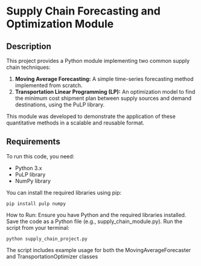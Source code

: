 # Supply Chain Forecasting and Optimization Module

## Description

This project provides a Python module implementing two common supply chain techniques:
1.  **Moving Average Forecasting:** A simple time-series forecasting method implemented from scratch.
2.  **Transportation Linear Programming (LP):** An optimization model to find the minimum cost shipment plan between supply sources and demand destinations, using the PuLP library.

This module was developed to demonstrate the application of these quantitative methods in a scalable and reusable format.

## Requirements

To run this code, you need:
* Python 3.x
* PuLP library
* NumPy library

You can install the required libraries using pip:
```
pip install pulp numpy
```
How to Run:
Ensure you have Python and the required libraries installed.
Save the code as a Python file (e.g., supply_chain_module.py).
Run the script from your terminal:
```
python supply_chain_project.py
```
The script includes example usage for both the MovingAverageForecaster and TransportationOptimizer classes
